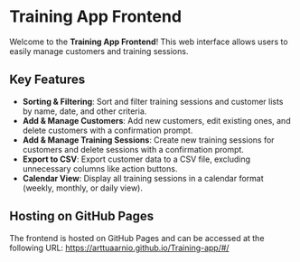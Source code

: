 # Training App Frontend

Welcome to the **Training App Frontend**! This web interface allows users to easily manage customers and training sessions.

## Key Features

- **Sorting & Filtering**: Sort and filter training sessions and customer lists by name, date, and other criteria.
- **Add & Manage Customers**: Add new customers, edit existing ones, and delete customers with a confirmation prompt.
- **Add & Manage Training Sessions**: Create new training sessions for customers and delete sessions with a confirmation prompt.
- **Export to CSV**: Export customer data to a CSV file, excluding unnecessary columns like action buttons.
- **Calendar View**: Display all training sessions in a calendar format (weekly, monthly, or daily view).

## Hosting on GitHub Pages

The frontend is hosted on GitHub Pages and can be accessed at the following URL: https://arttuaarnio.github.io/Training-app/#/

